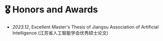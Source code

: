 # 🎖 Honors and Awards
- *2023.12*, Excellent Master's Thesis of Jiangsu Association of Artificial Intelligence (江苏省人工智能学会优秀硕士论文)